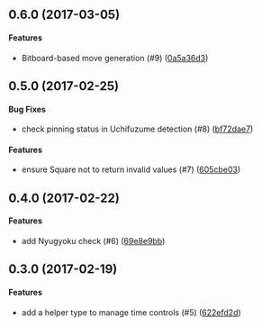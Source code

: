 <a name="0.6.0"></a>
## 0.6.0 (2017-03-05)


#### Features

*  Bitboard-based move generation (#9) ([0a5a36d3](0a5a36d3))




<a name="0.5.0"></a>
## 0.5.0 (2017-02-25)


#### Bug Fixes

*   check pinning status in Uchifuzume detection (#8) ([bf72dae7](bf72dae7))

#### Features

*   ensure Square not to return invalid values (#7) ([605cbe03](605cbe03))



<a name="0.4.0"></a>
## 0.4.0 (2017-02-22)


#### Features

*   add Nyugyoku check (#6) ([69e8e9bb](69e8e9bb))



<a name="0.3.0"></a>
## 0.3.0 (2017-02-19)


#### Features

*   add a helper type to manage time controls (#5) ([622efd2d](622efd2d))



